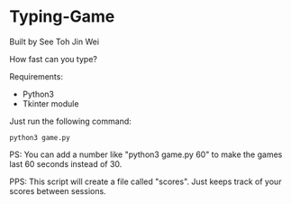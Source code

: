 # Typing-Game
Built by See Toh Jin Wei

How fast can you type?

Requirements:
- Python3
- Tkinter module

Just run the following command:

    python3 game.py

PS: You can add a number like "python3 game.py 60" to make the games last 60 seconds instead of 30.

PPS: This script will create a file called "scores". Just keeps track of your scores between sessions.